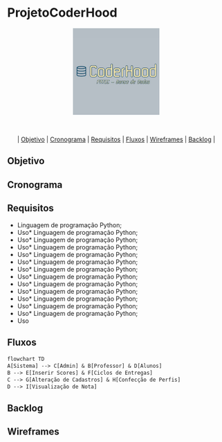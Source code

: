 # ProjetoCoderHood

<p align="center"> <img width="200px" height="200px" src="Coderhood.jpg"/> </p>
<br id="topo">

<p align="center"> |
    <a href="#objetivo">Objetivo</a> |
    <a href="#cronograma">Cronograma</a> |
    <a href="#requisitos">Requisitos</a> |
    <a href="#fluxos">Fluxos</a> |
    <a href="#wireframes">Wireframes</a> | 
    <a href="#backlog">Backlog</a> |

<span id="objetivo"></span>

## Objetivo

<span id="cronograma"></span>

## Cronograma

<span id="requisitos"></span>

## Requisitos

* Linguagem de programação Python;
* Uso* Linguagem de programação Python;
* Uso* Linguagem de programação Python;
* Uso* Linguagem de programação Python;
* Uso* Linguagem de programação Python;
* Uso* Linguagem de programação Python;
* Uso* Linguagem de programação Python;
* Uso* Linguagem de programação Python;
* Uso* Linguagem de programação Python;
* Uso* Linguagem de programação Python;
* Uso* Linguagem de programação Python;
* Uso* Linguagem de programação Python;
* Uso* Linguagem de programação Python;
* Uso
  
<span id="fluxos"></span>

## Fluxos


```mermaid
flowchart TD
A[Sistema] --> C[Admin] & B[Professor] & D[Alunos]
B --> E[Inserir Scores] & F[Ciclos de Entregas]
C --> G[Alteração de Cadastros] & H[Confecção de Perfis]
D --> I[Visualização de Nota]
```

<span id="backlog"></span>

## Backlog

<span id="wireframes"></span>

## Wireframes





